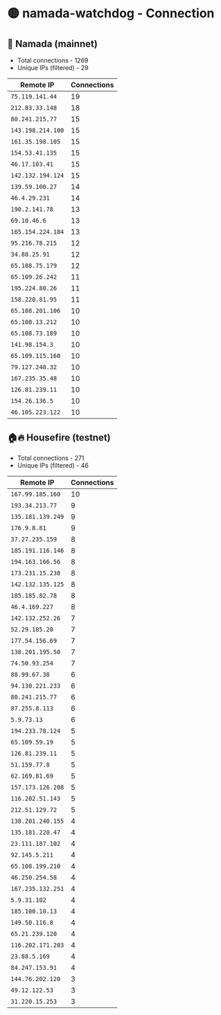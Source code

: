 # 🟡 namada-watchdog - Connection

## 🚀 Namada (mainnet)
- Total connections - 1269
- Unique IPs (filtered) - 29

| Remote IP | Connections |
|-----------|-------------|
| `75.119.141.44` | 19 |
| `212.83.33.148` | 18 |
| `80.241.215.77` | 15 |
| `143.198.214.100` | 15 |
| `161.35.198.105` | 15 |
| `154.53.41.135` | 15 |
| `46.17.103.41` | 15 |
| `142.132.194.124` | 15 |
| `139.59.100.27` | 14 |
| `46.4.29.231` | 14 |
| `190.2.141.78` | 13 |
| `69.10.46.6` | 13 |
| `165.154.224.184` | 13 |
| `95.216.78.215` | 12 |
| `34.88.25.91` | 12 |
| `65.108.75.179` | 12 |
| `65.109.26.242` | 11 |
| `195.224.80.26` | 11 |
| `158.220.81.95` | 11 |
| `65.108.201.106` | 10 |
| `65.108.13.212` | 10 |
| `65.108.73.189` | 10 |
| `141.98.154.3` | 10 |
| `65.109.115.160` | 10 |
| `79.127.240.32` | 10 |
| `167.235.35.48` | 10 |
| `126.81.239.11` | 10 |
| `154.26.136.5` | 10 |
| `46.105.223.122` | 10 |

## 🏠🔥 Housefire (testnet)

- Total connections - 271
- Unique IPs (filtered) - 46

| Remote IP | Connections |
|-----------|-------------|
| `167.99.185.160` | 10 |
| `193.34.213.77` | 9 |
| `135.181.139.249` | 9 |
| `176.9.8.81` | 9 |
| `37.27.235.159` | 8 |
| `185.191.116.146` | 8 |
| `194.163.166.56` | 8 |
| `173.231.15.238` | 8 |
| `142.132.135.125` | 8 |
| `185.185.82.78` | 8 |
| `46.4.169.227` | 8 |
| `142.132.252.26` | 7 |
| `52.29.185.20` | 7 |
| `177.54.156.69` | 7 |
| `138.201.195.50` | 7 |
| `74.50.93.254` | 7 |
| `88.99.67.38` | 6 |
| `94.130.221.233` | 6 |
| `80.241.215.77` | 6 |
| `87.255.8.113` | 6 |
| `5.9.73.13` | 6 |
| `194.233.78.124` | 5 |
| `65.109.59.19` | 5 |
| `126.81.239.11` | 5 |
| `51.159.77.8` | 5 |
| `62.169.81.69` | 5 |
| `157.173.126.208` | 5 |
| `116.202.51.143` | 5 |
| `212.51.129.72` | 5 |
| `138.201.240.155` | 4 |
| `135.181.220.47` | 4 |
| `23.111.187.102` | 4 |
| `92.145.5.211` | 4 |
| `65.108.199.210` | 4 |
| `46.250.254.58` | 4 |
| `167.235.132.251` | 4 |
| `5.9.31.102` | 4 |
| `185.100.10.13` | 4 |
| `149.50.116.8` | 4 |
| `65.21.239.120` | 4 |
| `116.202.171.203` | 4 |
| `23.88.5.169` | 4 |
| `84.247.153.91` | 4 |
| `144.76.202.120` | 3 |
| `49.12.122.53` | 3 |
| `31.220.15.253` | 3 |

